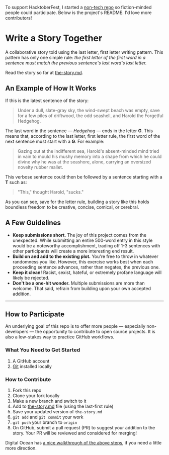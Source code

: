 To support HacktoberFest, I started a [non-tech repo](https://github.com/ragozzine/last-first-letter-collab) so fiction-minded people could participate. Below is the project's README. I'd love more contributors!

# Write a Story Together
A collaborative story told using the last letter, first letter writing pattern. This pattern has only one simple rule: _the first letter of the first word in a sentence must match the previous sentence's last word's last letter._

Read the story so far at [the-story.md](https://github.com/ragozzine/last-first-letter-collab/blob/main/the-story.md).

## An Example of How It Works
If this is the latest sentence of the story:

> Under a dull, slate-gray sky, the wind-swept beach was empty, save for a few piles of driftwood, the odd seashell, and Harold the Forgetful Hedgehog.

The last word in the sentence — _Hedgehog_ — ends in the letter **G**. This means that, according to the last letter, first letter rule, the first word of the next sentence must start with a **G**. For example:

>Gazing out at the indifferent sea, Harold's absent-minded mind tried in vain to mould his mushy memory into a shape from which he could divine why he was at the seashore, alone, carrying an oversized novelty rubber mallet.

This verbose sentence could then be followed by a sentence starting with a **T** such as:

>"This," thought Harold, "sucks."

As you can see, save for the letter rule, building a story like this holds boundless freedom to be creative, concise, comical, or cerebral.

## A Few Guidelines

* **Keep submissions short.** The joy of this project comes from the unexpected. While submitting an entire 500-word entry in this style would be a noteworthy accomplishment, trading off 1-3 sentences with other participants will create a more interesting end result. 
* **Build on and add to the existing plot.** You're free to throw in whatever randomness you like. However, this exercise works best when each proceeding sentence advances, rather than negates, the previous one.
* **Keep it clean!** Racist, sexist, hateful, or extremely profane language will likely be rejected.
* **Don't be a one-hit wonder.** Multiple submissions are more than welcome. That said, refrain from building upon your own accepted addition.

---

## How to Participate
An underlying goal of this repo is to offer more people — especially non-developers — the opportunity to contribute to open source projects. It is also a low-stakes way to practice GitHub workflows.

### What You Need to Get Started
1. A GitHub account
2. [Git](https://git-scm.com/) installed locally

### How to Contribute
1. Fork this repo
2. Clone your fork locally
3. Make a new branch and switch to it
4. Add to [the-story.md]([the-story.md](https://github.com/ragozzine/last-first-letter-collab/blob/main/the-story.md)) file (using the last-first rule)
5. Save your updated version of `the-story.md`
6. `git add` and `git commit` your work
7. `git push` your branch to `origin`
8. On GitHub, submit a pull request (PR) to suggest your addition to the story. Your PR will be reviewed and considered for merging!

Digital Ocean has [a nice walkthrough of the above steps](https://www.digitalocean.com/community/tutorials/how-to-create-a-pull-request-on-github), if you need a little more direction.
